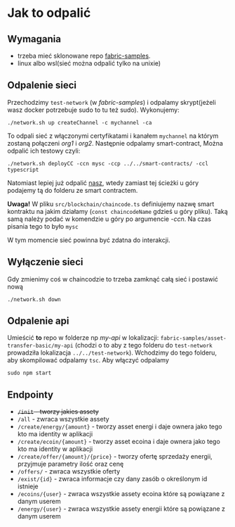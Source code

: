 # Jak to odpalić
## Wymagania
- trzeba mieć sklonowane repo [fabric-samples](https://github.com/hyperledger/fabric-samples). 
- linux albo wsl(sieć można odpalić tylko na unixie)

## Odpalenie sieci
Przechodzimy `test-network` (w *fabric-samples*) i odpalamy skrypt(jeżeli wasz docker potrzebuje sudo to tu też sudo). 
Wykonujemy:
```
./network.sh up createChannel -c mychannel -ca
```
To odpali sieć z włączonymi certyfikatami i kanałem `mychannel` na którym zostaną połączeni *org1* i *org2*. Następnie odpalamy smart-contract, Można odpalić ich testowy czyli:
```
./network.sh deployCC -ccn mysc -ccp ../../smart-contracts/ -ccl typescript
```
Natomiast lepiej już odpalić [nasz](https://github.com/blockovisco/smart-contracts), wtedy zamiast tej ścieżki u góry podajemy tą do folderu ze smart contractem. 


**Uwaga!** W pliku `src/blockchain/chaincode.ts` definiujemy nazwę smart kontraktu na jakim działamy (`const chaincodeName` gdzieś u góry pliku). Taką samą należy podać w komendzie u góry po argumencie *-ccn*. Na czas pisania tego to było `mysc` 

W tym momencie sieć powinna być zdatna do interakcji.

## Wyłączenie sieci

Gdy zmienimy coś w chaincodzie to trzeba zamknąć całą sieć i postawić nową
```
./network.sh down
```

## Odpalenie api
Umieścić __to__ repo w folderze np *my-api* w lokalizacji:
`fabric-samples/asset-transfer-basic/my-api` (chodzi o to aby z tego folderu do  `test-network` prowadziła lokalizacja `../../test-network`).
Wchodzimy do tego folderu, aby skompilować odpalamy `tsc`. Aby włączyć odpalamy
```
sudo npm start
```

## Endpointy
- ~~`/init` - tworzy jakies assety~~
- `/all` - zwraca wszystkie assety
- `/create/energy/{amount}` - tworzy asset energi i daje ownera jako tego kto ma identity w aplikacji
- `/create/ecoin/{amount}` - tworzy asset ecoina i daje ownera jako tego kto ma identity w aplikacji
- `/create/offer/{amount}/{price}` - tworzy ofertę sprzedaży energii, przyjmuje parametry ilość oraz cenę
- `/offers/` - zwraca wszystkie oferty
- `/exist/{id}` - zwraca informacje czy dany zasób o określonym id istnieje
- `/ecoins/{user}` - zwraca wszystkie assety ecoina które są powiązane z danym userem
- `/energy/{user}` - zwraca wszystkie assety energii które są powiązane z danym userem
